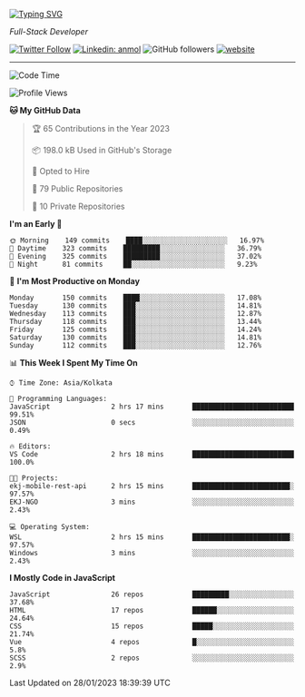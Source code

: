 [![Typing SVG](https://readme-typing-svg.herokuapp.com?lines=HI%2C+I'm+Tonal;I'm+a+Full+Stack+Developer)](https://git.io/typing-svg)

<p><em>Full-Stack Developer</em></p>

[![Twitter Follow](https://img.shields.io/twitter/follow/tonalmathew?style=flat)](https://twitter.com/intent/follow?screen_name=tonalmathew)
[![Linkedin: anmol](https://img.shields.io/badge/tonal-mathew?style=flat-square&logo=Linkedin&logoColor=white&link=https://www.linkedin.com/in/tonal-mathew/)](https://www.linkedin.com/in/tonal-mathew/)
![GitHub followers](https://img.shields.io/github/followers/tonalmathew?label=Follow&style=social)
[![website](https://img.shields.io/badge/Website-46a2f1.svg?&style=flat-square&logo=Google-Chrome&logoColor=white&link=http://tonalmathew.github.io/)](http://tonalmathew.github.io/)

---
<!--START_SECTION:waka-->
![Code Time](http://img.shields.io/badge/Code%20Time-899%20hrs%2013%20mins-blue)

![Profile Views](http://img.shields.io/badge/Profile%20Views-2-blue)

**🐱 My GitHub Data** 

> 🏆 65 Contributions in the Year 2023
 > 
> 📦 198.0 kB Used in GitHub's Storage 
 > 
> 💼 Opted to Hire
 > 
> 📜 79 Public Repositories 
 > 
> 🔑 10 Private Repositories  
 > 
**I'm an Early 🐤** 

```text
🌞 Morning    149 commits    ████░░░░░░░░░░░░░░░░░░░░░   16.97% 
🌆 Daytime    323 commits    █████████░░░░░░░░░░░░░░░░   36.79% 
🌃 Evening    325 commits    █████████░░░░░░░░░░░░░░░░   37.02% 
🌙 Night      81 commits     ██░░░░░░░░░░░░░░░░░░░░░░░   9.23%

```
📅 **I'm Most Productive on Monday** 

```text
Monday       150 commits    ████░░░░░░░░░░░░░░░░░░░░░   17.08% 
Tuesday      130 commits    ███░░░░░░░░░░░░░░░░░░░░░░   14.81% 
Wednesday    113 commits    ███░░░░░░░░░░░░░░░░░░░░░░   12.87% 
Thursday     118 commits    ███░░░░░░░░░░░░░░░░░░░░░░   13.44% 
Friday       125 commits    ███░░░░░░░░░░░░░░░░░░░░░░   14.24% 
Saturday     130 commits    ███░░░░░░░░░░░░░░░░░░░░░░   14.81% 
Sunday       112 commits    ███░░░░░░░░░░░░░░░░░░░░░░   12.76%

```


📊 **This Week I Spent My Time On** 

```text
⌚︎ Time Zone: Asia/Kolkata

💬 Programming Languages: 
JavaScript               2 hrs 17 mins       █████████████████████████   99.51% 
JSON                     0 secs              ░░░░░░░░░░░░░░░░░░░░░░░░░   0.49%

🔥 Editors: 
VS Code                  2 hrs 18 mins       █████████████████████████   100.0%

🐱‍💻 Projects: 
ekj-mobile-rest-api      2 hrs 15 mins       ████████████████████████░   97.57% 
EKJ-NGO                  3 mins              ░░░░░░░░░░░░░░░░░░░░░░░░░   2.43%

💻 Operating System: 
WSL                      2 hrs 15 mins       ████████████████████████░   97.57% 
Windows                  3 mins              ░░░░░░░░░░░░░░░░░░░░░░░░░   2.43%

```

**I Mostly Code in JavaScript** 

```text
JavaScript               26 repos            █████████░░░░░░░░░░░░░░░░   37.68% 
HTML                     17 repos            ██████░░░░░░░░░░░░░░░░░░░   24.64% 
CSS                      15 repos            █████░░░░░░░░░░░░░░░░░░░░   21.74% 
Vue                      4 repos             █░░░░░░░░░░░░░░░░░░░░░░░░   5.8% 
SCSS                     2 repos             ░░░░░░░░░░░░░░░░░░░░░░░░░   2.9%

```



 Last Updated on 28/01/2023 18:39:39 UTC
<!--END_SECTION:waka-->
